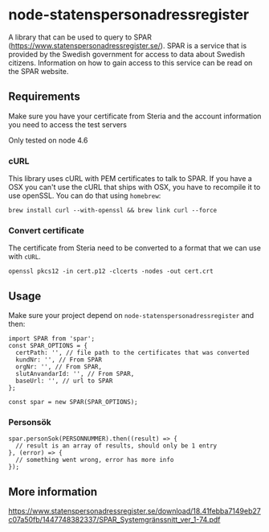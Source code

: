 # node-statenspersonadressregister
A library that can be used to query to SPAR (https://www.statenspersonadressregister.se/).
SPAR is a service that is provided by the Swedish government for access to data about Swedish citizens.
Information on how to gain access to this service can be read on the SPAR website.

## Requirements
Make sure you have your certificate from Steria and the account information you need to access the test servers

Only tested on node 4.6


### cURL
This library uses cURL with PEM certificates to talk to SPAR. If you have a OSX
you can't use the cURL that ships with OSX, you have to recompile it to use openSSL.
You can do that using `homebrew`:
```
brew install curl --with-openssl && brew link curl --force
```

### Convert certificate
The certificate from Steria need to be converted to a format that we can use with `cURL`.
```
openssl pkcs12 -in cert.p12 -clcerts -nodes -out cert.crt
```

## Usage

Make sure your project depend on `node-statenspersonadressregister` and then:

```
import SPAR from 'spar';
const SPAR_OPTIONS = {
  certPath: '', // file path to the certificates that was converted
  kundNr: '', // From SPAR
  orgNr: '', // From SPAR,
  slutAnvandarId: '', // From SPAR,
  baseUrl: '', // url to SPAR
};

const spar = new SPAR(SPAR_OPTIONS);
```

### Personsök

```
spar.personSok(PERSONNUMMER).then((result) => {
  // result is an array of results, should only be 1 entry
}, (error) => {
  // something went wrong, error has more info
});
```


## More information
https://www.statenspersonadressregister.se/download/18.41febba7149eb27c07a50fb/1447748382337/SPAR_Systemgränssnitt_ver_1-74.pdf
